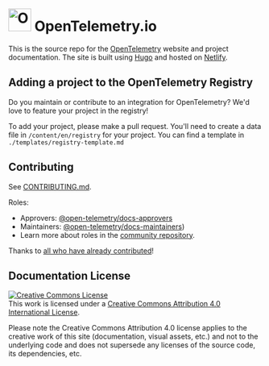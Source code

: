 # <img src="https://opentelemetry.io/img/logos/opentelemetry-logo-nav.png" alt="OpenTelemetry Icon" width="45" height=""> OpenTelemetry.io

This is the source repo for the [OpenTelemetry](https://opentelemetry.io)
website and project documentation. The site is built using [Hugo][] and hosted
on [Netlify][].

## Adding a project to the OpenTelemetry Registry

Do you maintain or contribute to an integration for OpenTelemetry? We'd love to
feature your project in the registry!

To add your project, please make a pull request. You'll need to create a data file in `/content/en/registry` for your project. You can find a template in `./templates/registry-template.md`

## Contributing

See [CONTRIBUTING.md](CONTRIBUTING.md).

Roles: 
- Approvers: [@open-telemetry/docs-approvers](https://github.com/orgs/open-telemetry/teams/docs-approvers)
- Maintainers: [@open-telemetry/docs-maintainers](https://github.com/orgs/open-telemetry/teams/docs-maintainers))
- Learn more about roles in the [community
  repository](https://github.com/open-telemetry/community/blob/main/community-membership.md).

Thanks to [all who have already
contributed](https://github.com/open-telemetry/opentelemetry.io/graphs/contributors)!

## Documentation License

<a rel="license" href="http://creativecommons.org/licenses/by/4.0/"><img alt="Creative Commons License" style="border-width:0" src="https://i.creativecommons.org/l/by/4.0/88x31.png" /></a><br />This work is licensed under a <a rel="license" href="http://creativecommons.org/licenses/by/4.0/">Creative Commons Attribution 4.0 International License</a>.

Please note the Creative Commons Attribution 4.0 license applies to the creative work of this site (documentation, visual assets, etc.) and not to the underlying code and does not supersede any licenses of the source code, its dependencies, etc.

[Hugo]: https://gohugo.io
[Netlify]: https://netlify.com
